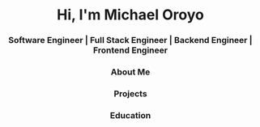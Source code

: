 <h1 align="center">Hi, I'm Michael Oroyo</h1>

<h3 align="center">Software Engineer | Full Stack Engineer | Backend Engineer | Frontend Engineer</h3>

<div>
  <div align="center" id="about">
    <h3>About Me</h3>
    <p></p>
  </div>
  
  <div align="center" id="projects">
     <h3>Projects</h3>
  </div>

  <div align="center" id="education">
    <h3>Education</h3>
  </div>
</div>

